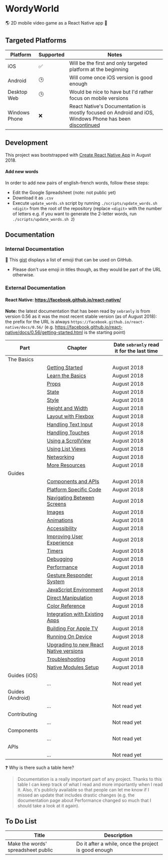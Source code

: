 # WordyWorld

:earth_americas: 2D mobile video game as a React Native app :iphone:

## Targeted Platforms

| Platform      | Supported | Notes                                                                                                                                                                                             |
| ------------- | --------- | ------------------------------------------------------------------------------------------------------------------------------------------------------------------------------------------------- |
| iOS           | ✅        | Will be the first and only targeted platform at the beginning                                                                                                                                     |
| Android       | 🕒        | Will come once iOS version is good enough                                                                                                                                                         |
| Desktop Web   | 🕒        | Would be nice to have but I'd rather focus on mobile versions                                                                                                                                     |
| Windows Phone | ❌        | React Native's Documentation is mostly focused on Android and iOS, Windows Phone has been [discontinued](https://www.cnet.com/news/windows-10-mobile-features-hardware-death-sentence-microsoft/) |

## Development

This project was bootstrapped with [Create React Native App](https://github.com/react-community/create-react-native-app) in August 2018.

#### Add new words

In order to add new pairs of english-french words, follow these steps:

- Edit the Google Spreadsheet (note: not public yet)
- Download it as `.csv`
- Execute `update_words.sh` script by running `./scripts/update_words.sh <digit>` from the root of the repository (replace `<digit>` with the number of letters e.g. if you want to generate the 2-letter words, run `./scripts/update_words.sh 2`)

## Documentation

### Internal Documentation

:book: This [gist](https://gist.github.com/rxaviers/7360908) displays a list of emoji that can be used on GitHub.

- Please don't use emoji in titles though, as they would be part of the URL otherwise.

### External Documentation

#### React Native: https://facebook.github.io/react-native/

**Note:** the latest documentation that has been read by `sebranly` is from version 0.56 as it was the most recent stable version (as of August 2018): the prefix for the URL is always `https://facebook.github.io/react-native/docs/0.56/` (e.g. https://facebook.github.io/react-native/docs/0.56/getting-started.html is the starting point)

| Part             | Chapter                                                                                                            | Date `sebranly` read it for the last time |
| ---------------- | ------------------------------------------------------------------------------------------------------------------ | ----------------------------------------- |
| The Basics       |
|                  | [Getting Started](https://facebook.github.io/react-native/docs/0.56/getting-started)                               | August 2018                               |
|                  | [Learn the Basics](https://facebook.github.io/react-native/docs/0.56/tutorial)                                     | August 2018                               |
|                  | [Props](https://facebook.github.io/react-native/docs/0.56/props)                                                   | August 2018                               |
|                  | [State](https://facebook.github.io/react-native/docs/0.56/state)                                                   | August 2018                               |
|                  | [Style](https://facebook.github.io/react-native/docs/0.56/style)                                                   | August 2018                               |
|                  | [Height and Width](https://facebook.github.io/react-native/docs/0.56/height-and-width)                             | August 2018                               |
|                  | [Layout with Flexbox](https://facebook.github.io/react-native/docs/0.56/flexbox)                                   | August 2018                               |
|                  | [Handling Text Input](https://facebook.github.io/react-native/docs/0.56/handling-text-input)                       | August 2018                               |
|                  | [Handling Touches](https://facebook.github.io/react-native/docs/0.56/handling-touches)                             | August 2018                               |
|                  | [Using a ScrollView](https://facebook.github.io/react-native/docs/0.56/using-a-scrollview)                         | August 2018                               |
|                  | [Using List Views](https://facebook.github.io/react-native/docs/0.56/using-a-listview)                             | August 2018                               |
|                  | [Networking](https://facebook.github.io/react-native/docs/0.56/network)                                            | August 2018                               |
|                  | [More Resources](https://facebook.github.io/react-native/docs/0.56/more-resources)                                 | August 2018                               |
| Guides           |
|                  | [Components and APIs](https://facebook.github.io/react-native/docs/0.56/components-and-apis)                       | August 2018                               |
|                  | [Platform Specific Code](https://facebook.github.io/react-native/docs/0.56/platform-specific-code)                 | August 2018                               |
|                  | [Navigating Between Screens](https://facebook.github.io/react-native/docs/0.56/navigation)                         | August 2018                               |
|                  | [Images](https://facebook.github.io/react-native/docs/0.56/images)                                                 | August 2018                               |
|                  | [Animations](https://facebook.github.io/react-native/docs/0.56/animations)                                         | August 2018                               |
|                  | [Accessibility](https://facebook.github.io/react-native/docs/0.56/accessibility)                                   | August 2018                               |
|                  | [Improving User Experience](https://facebook.github.io/react-native/docs/0.56/improvingux)                         | August 2018                               |
|                  | [Timers](https://facebook.github.io/react-native/docs/0.56/timers)                                                 | August 2018                               |
|                  | [Debugging](https://facebook.github.io/react-native/docs/0.56/debugging)                                           | August 2018                               |
|                  | [Performance](https://facebook.github.io/react-native/docs/0.56/performance)                                       | August 2018                               |
|                  | [Gesture Responder System](https://facebook.github.io/react-native/docs/0.56/gesture-responder-system)             | August 2018                               |
|                  | [JavaScript Environment](https://facebook.github.io/react-native/docs/0.56/javascript-environment)                 | August 2018                               |
|                  | [Direct Manipulation](https://facebook.github.io/react-native/docs/0.56/direct-manipulation)                       | August 2018                               |
|                  | [Color Reference](https://facebook.github.io/react-native/docs/0.56/colors)                                        | August 2018                               |
|                  | [Integration with Existing Apps](https://facebook.github.io/react-native/docs/0.56/integration-with-existing-apps) | August 2018                               |
|                  | [Building For Apple TV](https://facebook.github.io/react-native/docs/0.56/building-for-apple-tv)                   | August 2018                               |
|                  | [Running On Device](https://facebook.github.io/react-native/docs/0.56/running-on-device)                           | August 2018                               |
|                  | [Upgrading to new React Native versions](https://facebook.github.io/react-native/docs/0.56/upgrading)              | August 2018                               |
|                  | [Troubleshooting](https://facebook.github.io/react-native/docs/0.56/troubleshooting)                               | August 2018                               |
|                  | [Native Modules Setup](https://facebook.github.io/react-native/docs/0.56/native-modules-setup)                     | August 2018                               |
| Guides (iOS)     |
|                  | ...                                                                                                                | Not read yet                              |
| Guides (Android) |
|                  | ...                                                                                                                | Not read yet                              |
| Contributing     |
|                  | ...                                                                                                                | Not read yet                              |
| Components       |
|                  | ...                                                                                                                | Not read yet                              |
| APIs             |
|                  | ...                                                                                                                | Not read yet                              |

:question: Why is there such a table here?

> Documentation is a really important part of any project. Thanks to this table I can keep track of what I read and more importantly when I read it. Also, it's publicly available so that people can let me know if I missed an update that includes drastic changes (e.g. the documentation page about Performance changed so much that I should take a look at it again).

## To Do List

| Title                              | Description                                          |
| ---------------------------------- | ---------------------------------------------------- |
| Make the words' spreadsheet public | Do it after a while, once the project is good enough |
